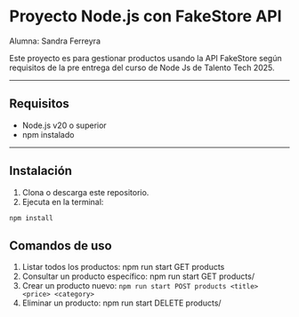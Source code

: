 # Proyecto Node.js con FakeStore API

Alumna: Sandra Ferreyra

Este proyecto es para gestionar productos usando la API FakeStore según requisitos de la pre entrega del curso de Node Js de Talento Tech 2025.

---

## Requisitos

- Node.js v20 o superior
- npm instalado

---

## Instalación

1. Clona o descarga este repositorio.
2. Ejecuta en la terminal:

```bash
npm install
```

## Comandos de uso

1. Listar todos los productos: npm run start GET products
2. Consultar un producto específico: npm run start GET products/<productId>
3. Crear un producto nuevo: `npm run start POST products <title> <price> <category>`
4. Eliminar un producto: npm run start DELETE products/<productId>
